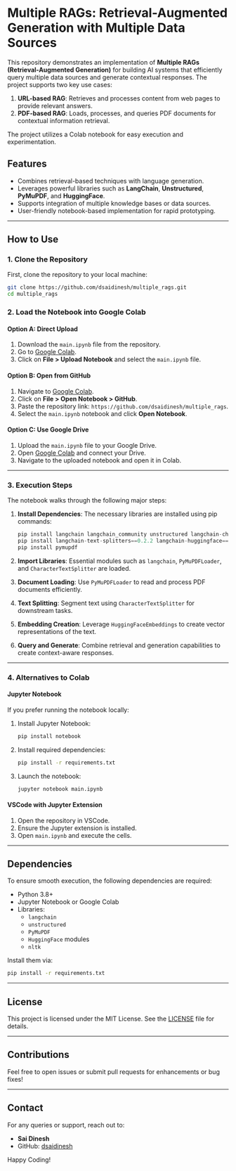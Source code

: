 # Multiple RAGs: Retrieval-Augmented Generation with Multiple Data Sources

This repository demonstrates an implementation of **Multiple RAGs (Retrieval-Augmented Generation)** for building AI systems that efficiently query multiple data sources and generate contextual responses. The project supports two key use cases:

1. **URL-based RAG**: Retrieves and processes content from web pages to provide relevant answers.
2. **PDF-based RAG**: Loads, processes, and queries PDF documents for contextual information retrieval.

The project utilizes a Colab notebook for easy execution and experimentation.

## Features
- Combines retrieval-based techniques with language generation.
- Leverages powerful libraries such as **LangChain**, **Unstructured**, **PyMuPDF**, and **HuggingFace**.
- Supports integration of multiple knowledge bases or data sources.
- User-friendly notebook-based implementation for rapid prototyping.

---

## How to Use

### 1. Clone the Repository

First, clone the repository to your local machine:
```bash
git clone https://github.com/dsaidinesh/multiple_rags.git
cd multiple_rags
```

### 2. Load the Notebook into Google Colab

#### Option A: Direct Upload
1. Download the `main.ipynb` file from the repository.
2. Go to [Google Colab](https://colab.research.google.com/).
3. Click on **File > Upload Notebook** and select the `main.ipynb` file.

#### Option B: Open from GitHub
1. Navigate to [Google Colab](https://colab.research.google.com/).
2. Click on **File > Open Notebook > GitHub**.
3. Paste the repository link: `https://github.com/dsaidinesh/multiple_rags`.
4. Select the `main.ipynb` notebook and click **Open Notebook**.

#### Option C: Use Google Drive
1. Upload the `main.ipynb` file to your Google Drive.
2. Open [Google Colab](https://colab.research.google.com/) and connect your Drive.
3. Navigate to the uploaded notebook and open it in Colab.

---

### 3. Execution Steps

The notebook walks through the following major steps:
1. **Install Dependencies**: The necessary libraries are installed using pip commands:
   ```python
   pip install langchain langchain_community unstructured langchain-chroma
   pip install langchain-text-splitters==0.2.2 langchain-huggingface==0.0.3 unstructured==0.15.0 nltk==3.8.1
   pip install pymupdf
   ```

2. **Import Libraries**: Essential modules such as `langchain`, `PyMuPDFLoader`, and `CharacterTextSplitter` are loaded.

3. **Document Loading**: Use `PyMuPDFLoader` to read and process PDF documents efficiently.

4. **Text Splitting**: Segment text using `CharacterTextSplitter` for downstream tasks.

5. **Embedding Creation**: Leverage `HuggingFaceEmbeddings` to create vector representations of the text.

6. **Query and Generate**: Combine retrieval and generation capabilities to create context-aware responses.

---

### 4. Alternatives to Colab

#### Jupyter Notebook
If you prefer running the notebook locally:
1. Install Jupyter Notebook:
   ```bash
   pip install notebook
   ```
2. Install required dependencies:
   ```bash
   pip install -r requirements.txt
   ```
3. Launch the notebook:
   ```bash
   jupyter notebook main.ipynb
   ```

#### VSCode with Jupyter Extension
1. Open the repository in VSCode.
2. Ensure the Jupyter extension is installed.
3. Open `main.ipynb` and execute the cells.

---

## Dependencies
To ensure smooth execution, the following dependencies are required:
- Python 3.8+
- Jupyter Notebook or Google Colab
- Libraries:
  - `langchain`
  - `unstructured`
  - `PyMuPDF`
  - `HuggingFace` modules
  - `nltk`

Install them via:
```bash
pip install -r requirements.txt
```

---

## License
This project is licensed under the MIT License. See the [LICENSE](LICENSE) file for details.

---

## Contributions
Feel free to open issues or submit pull requests for enhancements or bug fixes!

---

## Contact
For any queries or support, reach out to:
- **Sai Dinesh**
- GitHub: [dsaidinesh](https://github.com/dsaidinesh)

Happy Coding!
